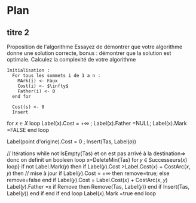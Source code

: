 # Plan
## titre 2
Proposition de l'algorithme 
Essayez de démontrer que votre algorithme donne une solution correcte, bonus : démontrer que la solution est optimale.
Calculez la complexité de votre algorithme

```
Initialisation : 
  For tous les sommets i de 1 a n :
    MArk(i) <- Faux
    Cost(i) <- $\infty$
    Father(i) <- 0
  end for
  
  Cost(s) <- 0
  Insert
```
for 𝑥 ∈ 𝑋 loop
    Label(x).Cost = +∞ ; 
    Label(x).Father =NULL; 
    Label(x).Mark =FALSE
end loop

Label(point d'origine).Cost = 0 ;
Insert(Tas, Label(𝑜))

// Itérations
while not IsEmpty(Tas) et on est pas arrivé à la destination=> donc on definit un booleen loop
    x=DeleteMin(Tas)
    for 𝑦 ∈ Successeurs(𝑥) loop}
        if not Label.Mark(𝑦) then
            if Label(𝑦).Cost >Label.Cost(𝑥) + CostArc(𝑥, 𝑦) then
// mise à jour
                if Label(𝑦).Cost = +∞ then
                    remove=true;
                else
                    remove=false
                end if
                Label(𝑦).Cost = Label.Cost(𝑥) + CostArc(𝑥, 𝑦)
                Label(𝑦).Father =x
                if Remove then
                    Remove(Tas, Label(𝑦))
                end if
                Insert(Tas, Label(𝑦))
            end if
        end if
    end loop
Label(𝑥).Mark =true
end loop
